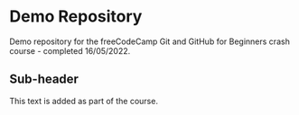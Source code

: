 # Demo Repository

Demo repository for the freeCodeCamp Git and GitHub for Beginners crash course - completed 16/05/2022. 

## Sub-header

This text is added as part of the course. 
